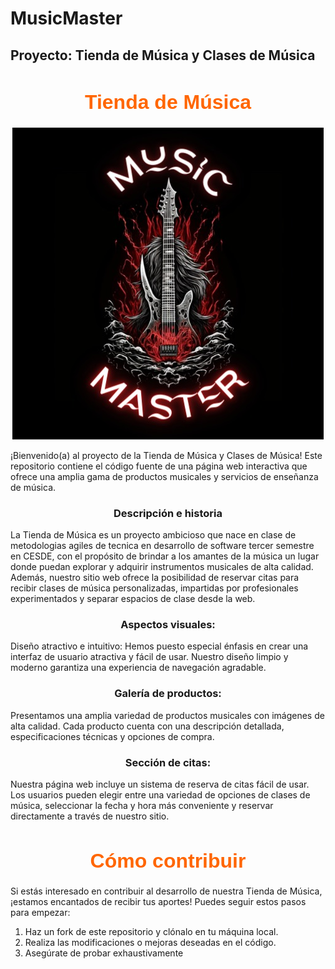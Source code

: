# MusicMaster
## Proyecto: Tienda de Música y Clases de Música

<p align="center">
  <h1 style="font-family: 'Arial Black', sans-serif; font-size: 32px; color: #ff6600; text-align: center;">Tienda de Música</h1>
</p>

<p align="center">
  <img src="tienda-musica.png" alt="Tienda de Música">
</p>

¡Bienvenido(a) al proyecto de la Tienda de Música y Clases de Música! Este repositorio contiene el código fuente de una página web interactiva que ofrece una amplia gama de productos musicales y servicios de enseñanza de música.

<p align="center">
  <i class="fas fa-fire"></i>
  <i class="fas fa-hand-rock"></i>
</p>

<p align="center">
  <h3 style="text-align: center;">Descripción e historia</h3>
</p>
La Tienda de Música es un proyecto ambicioso que nace en clase de metodologias agiles de tecnica en desarrollo de software tercer semestre en CESDE, con el propósito de brindar a los amantes de la música un lugar donde puedan explorar y adquirir instrumentos musicales de alta calidad. Además, nuestro sitio web ofrece la posibilidad de reservar citas para recibir clases de música personalizadas, impartidas por profesionales experimentados y separar espacios de clase desde la web.

<p align="center">
  <h3 style="text-align: center;">Aspectos visuales:</h3>
</p>

Diseño atractivo e intuitivo: Hemos puesto especial énfasis en crear una interfaz de usuario atractiva y fácil de usar. Nuestro diseño limpio y moderno garantiza una experiencia de navegación agradable.

<p align="center">
  <h3 style="text-align: center;">Galería de productos:</h3>
</p>

Presentamos una amplia variedad de productos musicales con imágenes de alta calidad. Cada producto cuenta con una descripción detallada, especificaciones técnicas y opciones de compra.

<p align="center">
  <h3 style="text-align: center;">Sección de citas:</h3>
</p>

Nuestra página web incluye un sistema de reserva de citas fácil de usar. Los usuarios pueden elegir entre una variedad de opciones de clases de música, seleccionar la fecha y hora más conveniente y reservar directamente a través de nuestro sitio.

<p align="center">
  <h1 style="font-family: 'Arial Black', sans-serif; font-size: 32px; color: #ff6600; text-align: center;">Cómo contribuir</h1>
</p>

Si estás interesado en contribuir al desarrollo de nuestra Tienda de Música, ¡estamos encantados de recibir tus aportes! Puedes seguir estos pasos para empezar:

1. Haz un fork de este repositorio y clónalo en tu máquina local.
2. Realiza las modificaciones o mejoras deseadas en el código.
3. Asegúrate de probar exhaustivamente

<link rel="stylesheet" href="https://cdnjs.cloudflare.com/ajax/libs/font-awesome/5.15.3/css/all.min.css">
